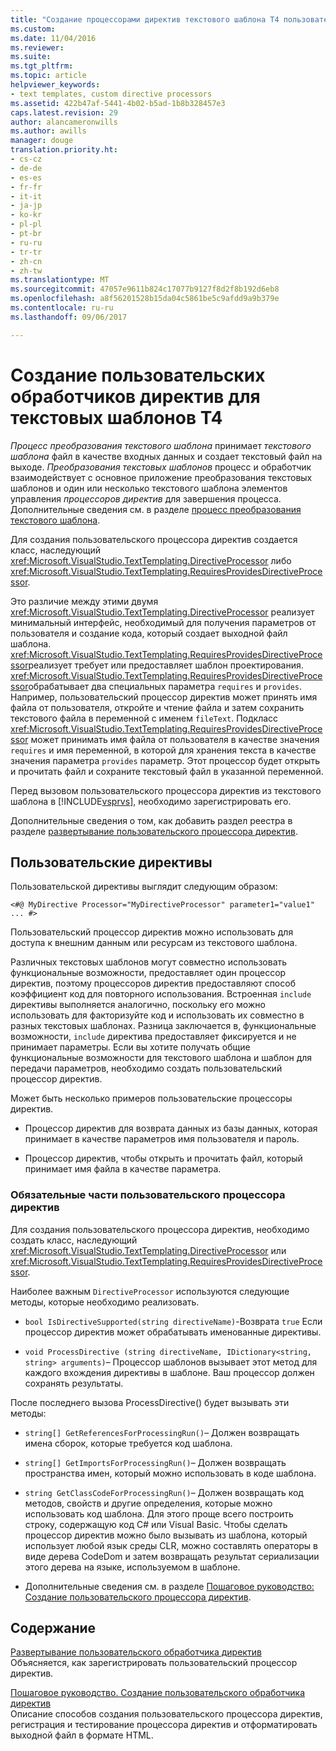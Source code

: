 ```yaml
---
title: "Создание процессорами директив текстового шаблона T4 пользовательских | Документы Microsoft"
ms.custom: 
ms.date: 11/04/2016
ms.reviewer: 
ms.suite: 
ms.tgt_pltfrm: 
ms.topic: article
helpviewer_keywords:
- text templates, custom directive processors
ms.assetid: 422b47af-5441-4b02-b5ad-1b8b328457e3
caps.latest.revision: 29
author: alancameronwills
ms.author: awills
manager: douge
translation.priority.ht:
- cs-cz
- de-de
- es-es
- fr-fr
- it-it
- ja-jp
- ko-kr
- pl-pl
- pt-br
- ru-ru
- tr-tr
- zh-cn
- zh-tw
ms.translationtype: MT
ms.sourcegitcommit: 47057e9611b824c17077b9127f8d2f8b192d6eb8
ms.openlocfilehash: a8f56201528b15da04c5861be5c9afdd9a9b379e
ms.contentlocale: ru-ru
ms.lasthandoff: 09/06/2017

---
```

# <a name="creating-custom-t4-text-template-directive-processors"></a>Создание пользовательских обработчиков директив для текстовых шаблонов T4
*Процесс преобразования текстового шаблона* принимает *текстового шаблона* файл в качестве входных данных и создает текстовый файл на выходе. *Преобразования текстовых шаблонов* процесс и обработчик взаимодействует с основное приложение преобразования текстовых шаблонов и один или несколько текстового шаблона элементов управления *процессоров директив* для завершения процесса. Дополнительные сведения см. в разделе [процесс преобразования текстового шаблона](../modeling/the-text-template-transformation-process.md).  
  
 Для создания пользовательского процессора директив создается класс, наследующий <xref:Microsoft.VisualStudio.TextTemplating.DirectiveProcessor> либо <xref:Microsoft.VisualStudio.TextTemplating.RequiresProvidesDirectiveProcessor>.  
  
 Это различие между этими двумя <xref:Microsoft.VisualStudio.TextTemplating.DirectiveProcessor> реализует минимальный интерфейс, необходимый для получения параметров от пользователя и создание кода, который создает выходной файл шаблона. <xref:Microsoft.VisualStudio.TextTemplating.RequiresProvidesDirectiveProcessor>реализует требует или предоставляет шаблон проектирования. <xref:Microsoft.VisualStudio.TextTemplating.RequiresProvidesDirectiveProcessor>обрабатывает два специальных параметра `requires` и `provides`.  Например, пользовательский процессор директив может принять имя файла от пользователя, откройте и чтение файла и затем сохранить текстового файла в переменной с именем `fileText`. Подкласс <xref:Microsoft.VisualStudio.TextTemplating.RequiresProvidesDirectiveProcessor> может принимать имя файла от пользователя в качестве значения `requires` и имя переменной, в которой для хранения текста в качестве значения параметра `provides` параметр. Этот процессор будет открыть и прочитать файл и сохраните текстовый файл в указанной переменной.  
  
 Перед вызовом пользовательского процессора директив из текстового шаблона в [!INCLUDE[vsprvs](../code-quality/includes/vsprvs_md.md)], необходимо зарегистрировать его.  
  
 Дополнительные сведения о том, как добавить раздел реестра в разделе [развертывание пользовательского процессора директив](../modeling/deploying-a-custom-directive-processor.md).  
  
## <a name="custom-directives"></a>Пользовательские директивы  
 Пользовательской директивы выглядит следующим образом:  
  
 `<#@ MyDirective Processor="MyDirectiveProcessor" parameter1="value1" ... #>`  
  
 Пользовательский процессор директив можно использовать для доступа к внешним данным или ресурсам из текстового шаблона.  
  
 Различных текстовых шаблонов могут совместно использовать функциональные возможности, предоставляет один процессор директив, поэтому процессоров директив предоставляют способ коэффициент код для повторного использования. Встроенная `include` директивы выполняется аналогично, поскольку его можно использовать для факторизуйте код и использовать их совместно в разных текстовых шаблонах. Разница заключается в, функциональные возможности, `include` директива предоставляет фиксируется и не принимает параметры. Если вы хотите получать общие функциональные возможности для текстового шаблона и шаблон для передачи параметров, необходимо создать пользовательский процессор директив.  
  
 Может быть несколько примеров пользовательские процессоры директив.  
  
-   Процессор директив для возврата данных из базы данных, которая принимает в качестве параметров имя пользователя и пароль.  
  
-   Процессор директив, чтобы открыть и прочитать файл, который принимает имя файла в качестве параметра.  
  
### <a name="principal-parts-of-a-custom-directive-processor"></a>Обязательные части пользовательского процессора директив  
 Для создания пользовательского процессора директив, необходимо создать класс, наследующий <xref:Microsoft.VisualStudio.TextTemplating.DirectiveProcessor> или <xref:Microsoft.VisualStudio.TextTemplating.RequiresProvidesDirectiveProcessor>.  
  
 Наиболее важным `DirectiveProcessor` используются следующие методы, которые необходимо реализовать.  
  
-   `bool IsDirectiveSupported(string directiveName)`-Возврата `true` Если процессор директив может обрабатывать именованные директивы.  
  
-   `void ProcessDirective (string directiveName, IDictionary<string, string> arguments)`– Процессор шаблонов вызывает этот метод для каждого вхождения директивы в шаблоне. Ваш процессор должен сохранять результаты.  
  
 После последнего вызова ProcessDirective() будет вызывать эти методы:  
  
-   `string[] GetReferencesForProcessingRun()`– Должен возвращать имена сборок, которые требуется код шаблона.  
  
-   `string[] GetImportsForProcessingRun()`– Должен возвращать пространства имен, который можно использовать в коде шаблона.  
  
-   `string GetClassCodeForProcessingRun()`– Должен возвращать код методов, свойств и другие определения, которые можно использовать код шаблона. Для этого проще всего построить строку, содержащую код C# или Visual Basic. Чтобы сделать процессор директив можно было вызывать из шаблона, который использует любой язык среды CLR, можно составлять операторы в виде дерева CodeDom и затем возвращать результат сериализации этого дерева на языке, используемом в шаблоне.  
  
-   Дополнительные сведения см. в разделе [Пошаговое руководство: Создание пользовательского процессора директив](../modeling/walkthrough-creating-a-custom-directive-processor.md).  
  
## <a name="in-this-section"></a>Содержание  
 [Развертывание пользовательского обработчика директив](../modeling/deploying-a-custom-directive-processor.md)  
 Объясняется, как зарегистрировать пользовательский процессор директив.  
  
 [Пошаговое руководство. Создание пользовательского обработчика директив](../modeling/walkthrough-creating-a-custom-directive-processor.md)  
 Описание способов создания пользовательского процессора директив, регистрация и тестирование процессора директив и отформатировать выходной файл в формате HTML.
